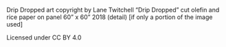 Drip Dropped art copyright by Lane Twitchell 
“Drip Dropped” cut olefin and rice paper on panel 60” x 60” 2018
(detail) [if only a portion of the image used]

Licensed under CC BY 4.0